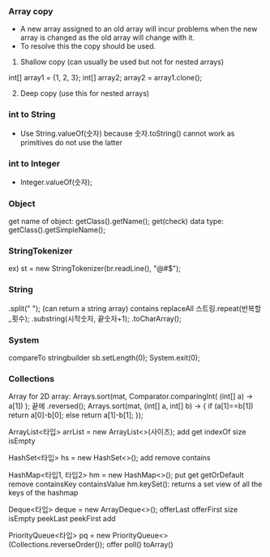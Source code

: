 ### Array copy
- A new array assigned to an old array will incur problems when the new array is changed as the old array will change with it.
- To resolve this the copy should be used.

1. Shallow copy (can usually be used but not for nested arrays)

int[] array1 = {1, 2, 3};
int[] array2;
array2 = array1.clone();

2. Deep copy (use this for nested arrays)

### int to String
- Use String.valueOf(숫자) because 숫자.toString() cannot work as primitives do not use the latter

### int to Integer
- Integer.valueOf(숫자);

### Object
get name of object: getClass().getName();
get(check) data type: getClass().getSimpleName();

### StringTokenizer
ex)
st = new StringTokenizer(br.readLine(), "@#$");

### String
.split(" ");
(can return a string array)
contains
replaceAll
스트링.repeat(반복할_횟수);
.substring(시작숫자, 끝숫자+1);
.toCharArray();

### System
compareTo
stringbuilder
sb.setLength(0);
System.exit(0);

### Collections
Array
for 2D array:
Arrays.sort(mat, Comparator.comparingInt( (int[] a) -> a[1]) );
끝에 .reversed();
Arrays.sort(mat, (int[] a, int[] b) ->  {
            if (a[1]==b[1]) return a[0]-b[0];
            else return a[1]-b[1];
        });

ArrayList<타입> arrList = new ArrayList<>(사이즈);
add
get
indexOf
size
isEmpty

HashSet<타입> hs = new HashSet<>();
add
remove
contains

HashMap<타입1, 타입2> hm = new HashMap<>();
put
get
getOrDefault
remove
containsKey
containsValue
hm.keySet(): returns a set view of all the keys of the hashmap

Deque<타입> deque = new ArrayDeque<>();
offerLast
offerFirst
size
isEmpty
peekLast
peekFirst
add

PriorityQueue<타입> pq = new PriorityQueue<>(Collections.reverseOrder());
offer
poll()
toArray()



